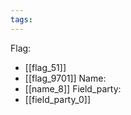 ```yaml
---
tags:
---
```

Flag:
- [[flag_51]]
- [[flag_9701]]
Name:
- [[name_8]]
Field_party:
- [[field_party_0]]
